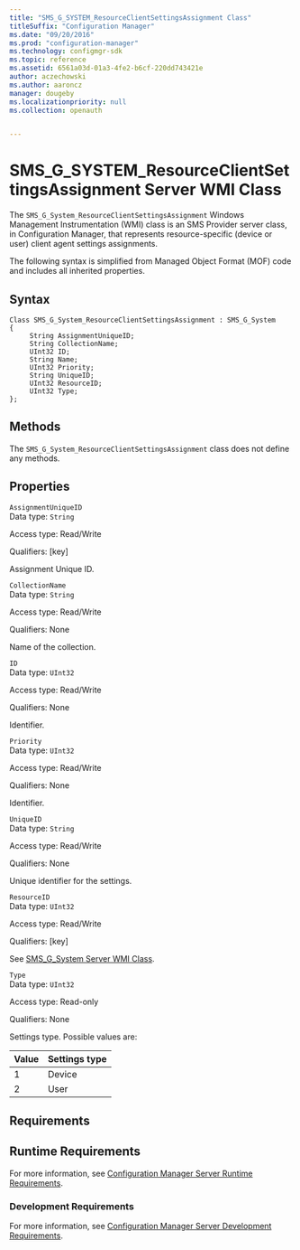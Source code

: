 ```yaml
---
title: "SMS_G_SYSTEM_ResourceClientSettingsAssignment Class"
titleSuffix: "Configuration Manager"
ms.date: "09/20/2016"
ms.prod: "configuration-manager"
ms.technology: configmgr-sdk
ms.topic: reference
ms.assetid: 6561a03d-01a3-4fe2-b6cf-220dd743421e
author: aczechowski
ms.author: aaroncz
manager: dougeby
ms.localizationpriority: null
ms.collection: openauth


---
```

# SMS_G_SYSTEM_ResourceClientSettingsAssignment Server WMI Class
The `SMS_G_System_ResourceClientSettingsAssignment` Windows Management Instrumentation (WMI) class is an SMS Provider server class, in Configuration Manager, that represents resource-specific (device or user) client agent settings assignments.  

 The following syntax is simplified from Managed Object Format (MOF) code and includes all inherited properties.  

## Syntax  

```  
Class SMS_G_System_ResourceClientSettingsAssignment : SMS_G_System  
{  
     String AssignmentUniqueID;  
     String CollectionName;  
     UInt32 ID;  
     String Name;  
     UInt32 Priority;  
     String UniqueID;  
     UInt32 ResourceID;  
     UInt32 Type;  
};  
```  

## Methods  
 The `SMS_G_System_ResourceClientSettingsAssignment` class does not define any methods.  

## Properties  
 `AssignmentUniqueID`  
 Data type: `String`  

 Access type: Read/Write  

 Qualifiers: [key]  

 Assignment Unique ID.  

 `CollectionName`  
 Data type: `String`  

 Access type: Read/Write  

 Qualifiers: None  

 Name of the collection.  

 `ID`  
 Data type: `UInt32`  

 Access type: Read/Write  

 Qualifiers: None  

 Identifier.  

 `Priority`  
 Data type: `UInt32`  

 Access type: Read/Write  

 Qualifiers: None  

 Identifier.  

 `UniqueID`  
 Data type: `String`  

 Access type: Read/Write  

 Qualifiers: None  

 Unique identifier for the settings.  

 `ResourceID`  
 Data type: `UInt32`  

 Access type: Read/Write  

 Qualifiers: [key]  

 See [SMS_G_System Server WMI Class](../../../../../develop/reference/core/clients/manage/sms_g_system-server-wmi-class.md).  

 `Type`  
 Data type: `UInt32`  

 Access type: Read-only  

 Qualifiers: None  

 Settings type. Possible values are:  

|Value|Settings type|  
|-|-|  
|1|Device|  
|2|User|  

## Requirements  

## Runtime Requirements  
 For more information, see [Configuration Manager Server Runtime Requirements](../../../../../develop/core/reqs/server-runtime-requirements.md).  

### Development Requirements  
 For more information, see [Configuration Manager Server Development Requirements](../../../../../develop/core/reqs/server-development-requirements.md).  
